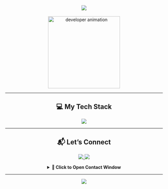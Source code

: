 <!-- ⚡ Typing Animated Header -->
<h1 align="center">
  <img src="https://readme-typing-svg.herokuapp.com/?font=Fira+Code&size=26&duration=3000&pause=1000&color=00F0FF&center=true&vCenter=true&multiline=true&lines=Hey+I'm+Abhiram+👨‍💻;Creative+Developer+from+India🇮🇳;Exploring+Code+%26+Innovation+💡;Let’s+Build+Together+🚀" />
</h1>

<!-- 🔥 Animated Lottie-Style Dev GIF -->
<p align="center">
  <img src="https://media.giphy.com/media/RbDKaczqWovIugyJmW/giphy.gif" width="230" alt="developer animation" />
</p>

---

<!-- 🚀 Tech Stack with Sliding Icons -->
<h2 align="center">💻 My Tech Stack</h2>
<p align="center">
  <img src="https://skillicons.dev/icons?i=js,python,react,django,nodejs,html,css,mysql,git,tensorflow,bootstrap,opencv,unity&perline=7&theme=dark" />
</p>

---

<!-- ✉️ Glowing Hover Buttons for Contact -->
<h2 align="center">📬 Let’s Connect</h2>
<p align="center">
  <a href="mailto:pmabhiram2003@gmail.com">
    <img src="https://img.shields.io/badge/Gmail-Click%20to%20Contact-red?style=for-the-badge&logo=gmail&logoColor=white&labelColor=black" />
  </a>
  <a href="https://github.com/Broodywork">
    <img src="https://img.shields.io/badge/GitHub-Visit%20Profile-181717?style=for-the-badge&logo=github&logoColor=white" />
  </a>
</p>

<!-- 📩 Contact Popup Section -->
<details align="center">
  <summary><b>💬 Click to Open Contact Window</b></summary>
  <br>
  <p align="center">
    <img src="https://media.giphy.com/media/XIqCQx02E1U9W/giphy.gif" width="150" /><br>
    📧 <strong>Email:</strong> pmabhiram2003@gmail.com<br>
    🔗 <strong>GitHub:</strong> <a href="https://github.com/Broodywork">Broodywork</a>
  </p>
</details>

---

<!-- 🌈 Animated Section Divider -->
<p align="center">
  <img src="https://capsule-render.vercel.app/api?type=waving&color=gradient&height=120&section=footer"/>
</p>
